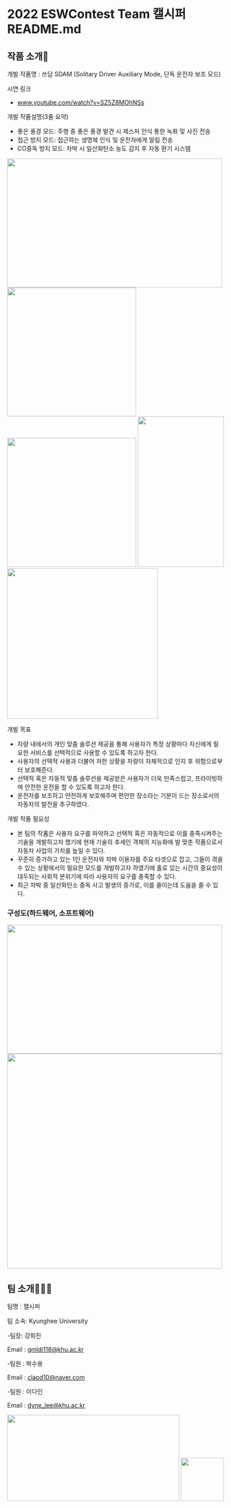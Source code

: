 # 2022 ESWContest Team 캘시퍼 README.md
## 작품 소개🚗
개발 작품명 : 쓰담 SDAM (Solitary Driver Auxiliary Mode, 단독 운전자 보조 모드)

시연 링크
- www.youtube.com/watch?v=SZ5Z8MOhNSs

개발 작품설명(3줄 요약)
- 좋은 풍경 모드: 주행 중 좋은 풍경 발견 시 제스처 인식 통한 녹화 및 사진 전송
- 접근 방지 모드: 접근하는 생명체 인식 및 운전자에게 알림 전송
- CO중독 방지 모드: 차박 시 일산화탄소 농도 감지 후 자동 환기 시스템

<img src="https://user-images.githubusercontent.com/111634608/195131660-706a3df5-3849-4467-8574-c18018160a8f.png" width="500" height="300"/> <img src="https://user-images.githubusercontent.com/111634608/195132726-3b679b45-56bf-4493-a7d2-42a245469e11.jpg" width="300" height="300"/> <img src="https://user-images.githubusercontent.com/111634608/195132971-ecc34190-d8e0-4ce7-8dc3-30efe4e6a903.jpg" width="300" height="300"/>
<img src="https://user-images.githubusercontent.com/111634608/195131878-954275de-566e-4278-9601-7c90d4c8eae8.png" width="200" height="350"/>
<img src="https://user-images.githubusercontent.com/111634608/195134235-10917c1d-42c6-4a5d-a0fc-6f7c98cb4bb5.jpg" width="350" height="350"/>


개발 목표
- 차량 내에서의 개인 맞춤 솔루션 제공을 통해 사용자가 특정 상황마다 자신에게 필요한 서비스를 선택적으로 사용할 수 있도록 하고자 한다. 
- 사용자의 선택적 사용과 더불어 처한 상황을 차량이 자체적으로 인지 후 위험으로부터 보호해준다. 
- 선택적 혹은 자동적 맞춤 솔루션을 제공받은 사용자가 더욱 만족스럽고, 프라이빗하며 안전한 운전을 할 수 있도록 하고자 한다. 
- 운전자를 보조하고 안전하게 보호해주며 편안한 장소라는 기분이 드는 장소로서의 자동차의 발전을 추구하였다. 

개발 작품 필요성
 - 본 팀의 작품은 사용자 요구를 파악하고 선택적 혹은 자동적으로 이를 충족시켜주는 기술을 개발하고자 했기에 현재 기술의 추세인 객체의 지능화에 발 맞춘 작품으로서 자동차 사업의 가치를 높일 수 있다. 
- 꾸준히 증가하고 있는 1인 운전자와 차박 이용자를 주요 타겟으로 잡고, 그들이 겪을 수 있는 상황에서의 필요한 모드를 개발하고자 하였기에 홀로 있는 시간의 중요성이 대두되는 사회적 분위기에 따라 사용자의 요구를 충족할 수 있다. 
- 최근 차박 중 일산화탄소 중독 사고 발생의 증가로, 이를 줄이는데 도움을 줄 수 있다. 

### 구성도(하드웨어, 소프트웨어)


<img src="https://user-images.githubusercontent.com/111634608/195128805-b6bffe2f-91dc-4a96-b63a-4457fe77e83f.png" width="500" height="300"/> <img src="https://user-images.githubusercontent.com/111634608/195129173-66dbfad5-94b9-4153-95e7-3b8efbe98e82.png" width="500" height="500"/>



## 팀 소개👨‍👩‍👧
팀명 : 캘시퍼

팀 소속: Kyunghee University

-팀장: 강희진

Email : gmldi118@khu.ac.kr

-팀원 : 박수용

Email : clapd10@naver.com

-팀원 : 이다인

Email : dyne_lee@khu.ac.kr

<img src="https://user-images.githubusercontent.com/111634608/195121403-2a9700d1-1bf4-44be-b18d-aa2ede0f389e.png" width="400" height="200"/> <img src="https://user-images.githubusercontent.com/111634608/195134008-89755413-e924-425d-a546-d0a2274d4b82.png" width="100" height="100"/>




